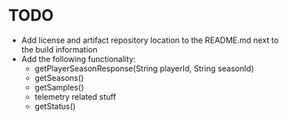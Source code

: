 # TODO

- Add license and artifact repository location to the README.md next to the build information
- Add the following functionality: 
    - getPlayerSeasonResponse(String playerId, String seasonId)
    - getSeasons()
    - getSamples()
    - telemetry related stuff
    - getStatus()
